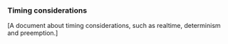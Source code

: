 ### Timing considerations

[A document about timing considerations, such as realtime, determinism and preemption.]
